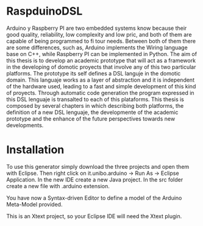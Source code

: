RaspduinoDSL
============

Arduino y Raspberry PI are two embedded systems know because their good quality, reliability, low complexity and low pric, and both of them are capable of being programmed to fi tour needs. Between both of them there are some differences, such as, Arduino implements the Wiring language base on C++, while Raspberry PI can be implemented in Python.
The aim of this thesis is to develop an academic prototype that will act as a framework in the developing of domotic proyects that involve any of this two particular platforms.
The prototype its self defines a DSL languje in the domotic domain. This languaje works as a layer of abstraction and it is independent of the hardware used, leading to a fast and simple development of this kind of proyects.
Through automatic code generation the program expressed in this DSL lenguaje is transalted to each of this plataforms.
This thesis is composed by several chapters in which describing both platforms, the definition of a new DSL lenguaje, the developmente of the academic prototype and the enhance of  the future perspectives towards new developments.

Installation
============
To use this generator simply download the three projects and open them with Eclipse. Then right click on it.unibo.arduino -> Run As -> Eclipse Application. In the new IDE create a new Java project. In the src folder create a new file with .arduino extension.

You have now a Syntax-driven Editor to define a model of the Arduino Meta-Model provided.

This is an Xtext project, so your Eclipse IDE will need the Xtext plugin.
